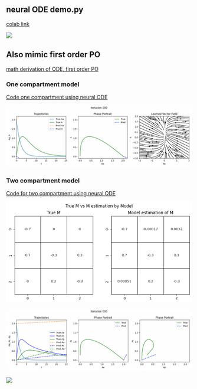 ## neural ODE demo.py 

[colab link](https://colab.research.google.com/drive/1UKKPrahiNXUzEeUoK3NKfagqN494XHzt#scrollTo=Lv5jaRVP05Hn&uniqifier=2)

![](demo.gif)

## Also mimic first order PO

[math derivation of ODE, first order PO](https://github.com/yingzibu/ODE/blob/main/note/first%20order%20PO%2C%20ODE.pdf) 


### One compartment model

[Code one compartment using neural ODE](https://github.com/yingzibu/ODE/blob/main/code/neural_ODE_first_order_PO_with_M_approx.ipynb)

![](first_order_PO.gif)


### Two compartment model

[Code for two compartment using neural ODE](https://github.com/yingzibu/ODE/blob/main/code/neural_ODE_first_order_PO_two_compartment.ipynb)

![](true_vs_estimate_M.png)

![](2_com_2nd_run.gif)

![](gif_M_estimate_2nd_run.gif)
